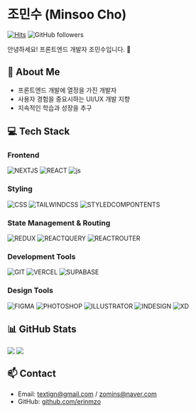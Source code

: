 # 조민수 (Minsoo Cho) 
[![Hits](https://hits.seeyoufarm.com/api/count/incr/badge.svg?url=https%3A%2F%2Fgithub.com%2Ferinmzo&count_bg=%2379C83D&title_bg=%23555555&icon=&icon_color=%23E7E7E7&title=hits&edge_flat=false)](https://hits.seeyoufarm.com) ![GitHub followers](https://img.shields.io/github/followers/erinmzo)

안녕하세요! 프론트엔드 개발자 조민수입니다. 👋

## 🎯 About Me
- 프론트엔드 개발에 열정을 가진 개발자
- 사용자 경험을 중요시하는 UI/UX 개발 지향
- 지속적인 학습과 성장을 추구

## 💻 Tech Stack

### Frontend
![NEXTJS](https://img.shields.io/badge/nextjs-000000?style=for-the-badge&logo=nextdotjs&logoColor=white) ![REACT](https://img.shields.io/badge/React-20232A?style=for-the-badge&logo=react&logoColor=61DAFB) ![js](https://img.shields.io/badge/JavaScript-F7DF1E?style=for-the-badge&logo=JavaScript&logoColor=white)

### Styling
![CSS](https://img.shields.io/badge/CSS-239120?&style=for-the-badge&logo=css3&logoColor=white) ![TAILWINDCSS](https://img.shields.io/badge/tailwindcss-06B6D4?&style=for-the-badge&logo=tailwindcss&logoColor=white) ![STYLEDCOMPONTENTS](https://img.shields.io/badge/styledcomponents-DB7093?&style=for-the-badge&logo=styledcomponents&logoColor=white)

### State Management & Routing
![REDUX](https://img.shields.io/badge/redux-764ABC?style=for-the-badge&logo=redux&logoColor=ffffff) ![REACTQUERY](https://img.shields.io/badge/reactquery-FF4154?style=for-the-badge&logo=reactquery&logoColor=ffffff) ![REACTROUTER](https://img.shields.io/badge/reactrouter-CA4245?style=for-the-badge&logo=reactrouter&logoColor=ffffff)

### Development Tools
![GIT](https://img.shields.io/badge/GIT-E44C30?style=for-the-badge&logo=git&logoColor=white) ![VERCEL](https://img.shields.io/badge/vercel-000000?style=for-the-badge&logo=vercel&logoColor=white) ![SUPABASE](https://img.shields.io/badge/supabase-3FCF8E?style=for-the-badge&logo=supabase&logoColor=white)

### Design Tools
![FIGMA](https://img.shields.io/badge/figma-F24E1E?style=for-the-badge&logo=figma&logoColor=white) ![PHOTOSHOP](https://img.shields.io/badge/adobephotoshop-31A8FF?style=for-the-badge&logo=adobephotoshop&logoColor=white) ![ILLUSTRATOR](https://img.shields.io/badge/adobeillustrator-FF9A00?style=for-the-badge&logo=adobeillustrator&logoColor=white) ![INDESIGN](https://img.shields.io/badge/adobeindesign-FF3366?style=for-the-badge&logo=adobeindesign&logoColor=white) ![XD](https://img.shields.io/badge/adobexd-FF61F6?style=for-the-badge&logo=adobexd&logoColor=white)

## 📊 GitHub Stats
<img align="center" src="https://github-readme-stats.vercel.app/api?username=erinmzo&show_icons=true&count_private=true&theme=gruvbox" />
<img align="center" src="https://github-readme-stats.vercel.app/api/top-langs/?username=erinmzo&layout=compact&count_private=true&theme=gruvbox" />

## 📫 Contact
- Email: textign@gmail.com / zomins@naver.com
- GitHub: [github.com/erinmzo](https://github.com/erinmzo)
